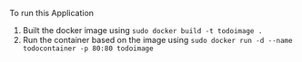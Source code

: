 To run this Application 
1. Built the docker image using `sudo docker build -t todoimage .`
2. Run the container based on the image using `sudo docker run -d --name todocontainer -p 80:80 todoimage`